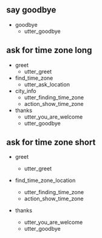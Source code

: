 ## say goodbye
* goodbye
  - utter_goodbye

## ask for time zone long
* greet
  - utter_greet
* find_time_zone
  - utter_ask_location
* city_info
  - utter_finding_time_zone
  - action_show_time_zone
* thanks
  - utter_you_are_welcome
  - utter_goodbye
  
## ask for time zone short
* greet
  - utter_greet

* find_time_zone_location
  - utter_finding_time_zone
  - action_show_time_zone

* thanks
  - utter_you_are_welcome
  - utter_goodbye 
   
